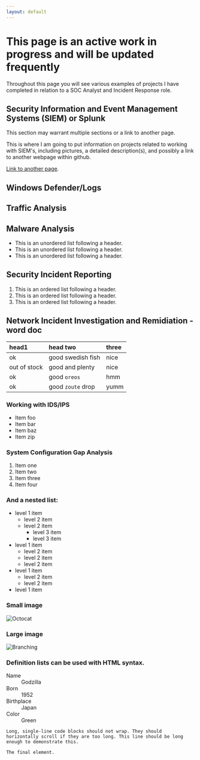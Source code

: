 ```yaml
---
layout: default
---
```


# **This page is an active work in progress and will be updated frequently**

Throughout this page you will see various examples of projects I have completed in relation to a SOC Analyst and Incident Response role.

## Security Information and Event Management Systems (SIEM) or Splunk

This section may warrant multiple sections or a link to another page.

This is where I am going to put information on projects related to working with SIEM's, including pictures, a detailed description(s), and possibly a link to another webpage within github.

[Link to another page](./SIEM.html).

## Windows Defender/Logs


## Traffic Analysis


## Malware Analysis

*   This is an unordered list following a header.
*   This is an unordered list following a header.
*   This is an unordered list following a header.

## Security Incident Reporting

1.  This is an ordered list following a header.
2.  This is an ordered list following a header.
3.  This is an ordered list following a header.

## Network Incident Investigation and Remidiation - word doc

| head1        | head two          | three |
|:-------------|:------------------|:------|
| ok           | good swedish fish | nice  |
| out of stock | good and plenty   | nice  |
| ok           | good `oreos`      | hmm   |
| ok           | good `zoute` drop | yumm  |

### Working with IDS/IPS

*   Item foo
*   Item bar
*   Item baz
*   Item zip

### System Configuration Gap Analysis

1.  Item one
1.  Item two
1.  Item three
1.  Item four

### And a nested list:

- level 1 item
  - level 2 item
  - level 2 item
    - level 3 item
    - level 3 item
- level 1 item
  - level 2 item
  - level 2 item
  - level 2 item
- level 1 item
  - level 2 item
  - level 2 item
- level 1 item

### Small image

![Octocat](https://github.githubassets.com/images/icons/emoji/octocat.png)

### Large image

![Branching](https://guides.github.com/activities/hello-world/branching.png)


### Definition lists can be used with HTML syntax.

<dl>
<dt>Name</dt>
<dd>Godzilla</dd>
<dt>Born</dt>
<dd>1952</dd>
<dt>Birthplace</dt>
<dd>Japan</dd>
<dt>Color</dt>
<dd>Green</dd>
</dl>

```
Long, single-line code blocks should not wrap. They should horizontally scroll if they are too long. This line should be long enough to demonstrate this.
```

```
The final element.
```

